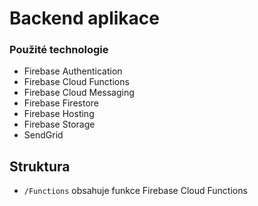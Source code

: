 # Backend aplikace

### Použité technologie

- Firebase Authentication
- Firebase Cloud Functions
- Firebase Cloud Messaging
- Firebase Firestore
- Firebase Hosting
- Firebase Storage
- SendGrid

## Struktura

- `/Functions` obsahuje funkce Firebase Cloud Functions
